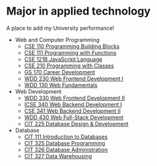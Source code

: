 # Major in applied technology
A place to add my University performance!

+ Web and Computer Programming
    + [CSE 110 Programming Building Blocks](https://github.com/JavSancen/BYU-Developer/tree/master/CSEPC%20%20110%20-%20Programming%20Building%20Blocks)
    + [CSE 111 Programming with Functions]()
    + [CSE 121B JavaScript Language]()
    + [CSE 210 Programming with Classes]()
    + [GS 170 Career Development]()
    + [WDD 230 Web Frontend Development I]()
    + [WDD 130 Web Fundamentals]()
+ Web Development
    * [WDD 330 Web Frontend Development II]()
    * [ICSE 340 Web Backend Development I]()
    * [CSE 341 Web Backend Development II]()
    * [WDD 430 Web Full-Stack Development]()
    * [CIT 225 Database Design & Development]()
+ Database
    * [CIT 111 Introduction to Databases]()
    * [CIT 325 Database Programming]()
    * [CIT 326 Database Administration]()
    * [CIT 327 Data Warehousing]()